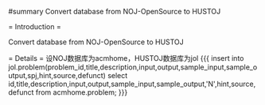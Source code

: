 #summary Convert database from NOJ-OpenSource to HUSTOJ

= Introduction =

Convert database from NOJ-OpenSource to HUSTOJ


= Details =
设NOJ数据库为acmhome，HUSTOJ数据库为jol
{{{
insert into jol.problem(problem_id,title,description,input,output,sample_input,sample_output,spj,hint,source,defunct) 
select id,title,description,input,output,sample_input,sample_output,'N',hint,source,defunct from acmhome.problem;
}}}